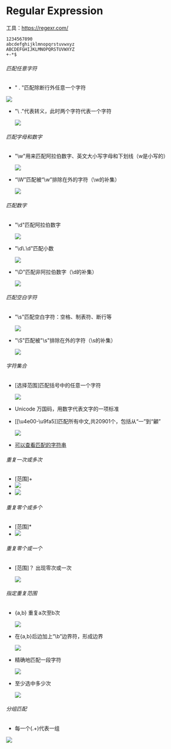 # Regular Expression

工具：https://regexr.com/

```
1234567890
abcdefghijklmnopqrstuvwxyz
ABCDEFGHIJKLMNOPQRSTUVWXYZ
+-*$
```



###### 匹配任意字符

- " . "匹配除断行外任意一个字符

![](img/r1.png)

- "\ ."代表转义，此时两个字符代表一个字符 

  ![](img/r2.png)

###### 匹配字母和数字

- "\w"用来匹配阿拉伯数字、英文大小写字母和下划线（w是小写的）

  ![](img/r3.png)

- “\W”匹配被“\w”排除在外的字符（\w的补集）

  ![](img/r4.png)

###### 匹配数字

- "\d"匹配阿拉伯数字

  ![](img/r5.png)

- "\d\\.\d"匹配小数

  ![](img/r6.png)

- "\D"匹配非阿拉伯数字（\d的补集）

  ![](img/r7.png)

###### 匹配空白字符

- "\s"匹配空白字符：空格、制表符、断行等

  ![](img/r8.png)

- "\S"匹配被"\s"排除在外的字符（\s的补集）

  ![](img/r9.png)

###### 字符集合

- [选择范围]匹配括号中的任意一个字符

  ![](img/r11.png)

- Unicode   万国码，用数字代表文字的一项标准

- [[\u4e00-\u9fa5]]匹配所有中文,共20901个，包括从“一”到“龥”

  ![](img/r10.png)

- [可以查看匹配的字符串](http://graphemica.com/)


###### 重复一次或多次

- [范围]+    
- ![](img/r12.png)
- ![](img/r13.png)

###### 重复零个或多个

- [范围]*
- ![](img/r14.png)

###### 重复零个或一个

- [范围]？  出现零次或一次

  ![](img/r15.png)

###### 指定重复范围

- {a,b}  重复a次至b次

  ![](img/r16.png)

- 在{a,b}后边加上“\b”边界符，形成边界

  ![](img/r17.png)

- 精确地匹配一段字符

  ![](img/r18.png)

- 至少选中多少次

  ![](img/r19.png)

###### 分组匹配

- 每一个(.+)代表一组

![](img/r20.png)





